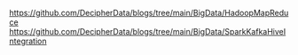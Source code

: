 https://github.com/DecipherData/blogs/tree/main/BigData/HadoopMapReduce
https://github.com/DecipherData/blogs/tree/main/BigData/SparkKafkaHiveIntegration

